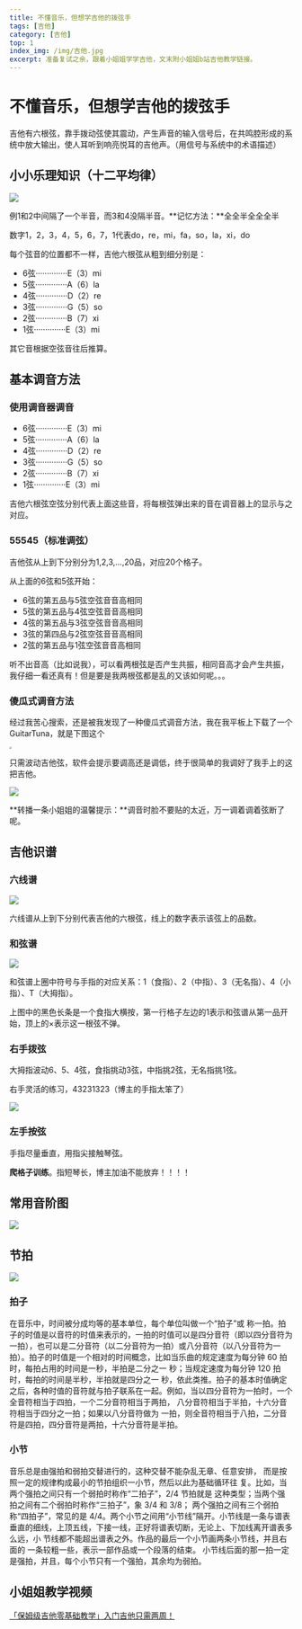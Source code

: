 ```yaml
---
title: 不懂音乐，但想学吉他的拨弦手
tags: [吉他]
category: [吉他]
top: 1
index_img: /img/吉他.jpg
excerpt: 准备复试之余，跟着小姐姐学学吉他，文末附小姐姐b站吉他教学链接。
---
```


# 不懂音乐，但想学吉他的拨弦手

吉他有六根弦，靠手拨动弦使其震动，产生声音的输入信号后，在共鸣腔形成的系统中放大输出，使人耳听到响亮悦耳的吉他声。（用信号与系统中的术语描述）

## 小小乐理知识（十二平均律）

![](https://s2.loli.net/2022/02/17/rzsJho6UeLAPnpK.png)

例1和2中间隔了一个半音，而3和4没隔半音。**记忆方法：**全全半全全全半

数字1，2，3，4，5，6，7，1代表do，re，mi，fa，so，la，xi，do

每个弦音的位置都不一样，吉他六根弦从粗到细分别是：

* 6弦··············E（3）mi
* 5弦··············A（6）la
* 4弦··············D（2）re
* 3弦··············G（5）so
* 2弦··············B（7）xi 
* 1弦··············E（3）mi

其它音根据空弦音往后推算。

## 基本调音方法

### 使用调音器调音

* 6弦··············E（3）mi
* 5弦··············A（6）la
* 4弦··············D（2）re
* 3弦··············G（5）so
* 2弦··············B（7）xi 
* 1弦··············E（3）mi

吉他六根弦空弦分别代表上面这些音，将每根弦弹出来的音在调音器上的显示与之对应。

### 55545（标准调弦）

吉他弦从上到下分别分为1,2,3,...,20品，对应20个格子。

从上面的6弦和5弦开始：

* 6弦的第五品与5弦空弦音音高相同
* 5弦的第五品与4弦空弦音音高相同
* 4弦的第五品与3弦空弦音音高相同
* 3弦的第四品与2弦空弦音音高相同
* 2弦的第五品与1弦空弦音音高相同

听不出音高（比如说我），可以看两根弦是否产生共振，相同音高才会产生共振，我仔细一看还真有！但是要是我两根弦都是乱的又该如何呢。。。

### 傻瓜式调音方法

经过我苦心搜索，还是被我发现了一种傻瓜式调音方法，我在我平板上下载了一个GuitarTuna，就是下图这个

<img src="https://s2.loli.net/2022/02/17/5nTGLQpaCdIRPof.png" style="zoom: 25%;" />

只需波动吉他弦，软件会提示要调高还是调低，终于很简单的我调好了我手上的这把吉他。

![](https://s2.loli.net/2022/02/17/RltBMEsPekDxXof.png)

**转播一条小姐姐的温馨提示：**调音时脸不要贴的太近，万一调着调着弦断了呢。

## 吉他识谱

### 六线谱

![](https://s2.loli.net/2022/02/18/fbnKOA9mVCUE5NG.jpg)

六线谱从上到下分别代表吉他的六根弦，线上的数字表示该弦上的品数。

### 和弦谱

![](https://s2.loli.net/2022/02/18/n1UaXPL45IjhVq6.png)

和弦谱上圈中符号与手指的对应关系：1（食指）、2（中指）、3（无名指）、4（小指）、T（大拇指）。

上图中的黑色长条是一个食指大横按，第一行格子左边的1表示和弦谱从第一品开始，顶上的×表示这一根弦不弹。

### 右手拨弦

大拇指波动6、5、4弦，食指挑动3弦，中指挑2弦，无名指挑1弦。

右手灵活的练习，43231323（博主的手指太笨了）

![](https://s2.loli.net/2022/02/18/T1Z5PE8Q4pkxswg.png)

### 左手按弦

手指尽量垂直，用指尖接触琴弦。

**爬格子训练**。指短琴长，博主加油不能放弃！！！！

## 常用音阶图

![](https://s2.loli.net/2022/02/19/hctYXqFjiLxwr3M.jpg)

## 节拍

![](https://s2.loli.net/2022/02/19/ZKLaPn91D26QxJO.jpg)

### 拍子

在音乐中，时间被分成均等的基本单位，每个单位叫做一个“拍子”或 称一拍。拍子的时值是以音符的时值来表示的，一拍的时值可以是四分音符（即以四分音符为一拍），也可以是二分音符（以二分音符为一拍）或八分音符（以八分音符为一拍）。拍子的时值是一个相对的时间概念，比如当乐曲的规定速度为每分钟 60 拍时，每拍占用的时间是一秒，半拍是二分之一 秒；当规定速度为每分钟 120 拍时，每拍的时间是半秒，半拍就是四分之一 秒，依此类推。拍子的基本时值确定之后，各种时值的音符就与拍子联系在一起。例如，当以四分音符为一拍时，一个全音符相当于四拍，一个二分音符相当于两拍， 八分音符相当于半拍，十六分音符相当于四分之一拍；如果以八分音符做为 一拍，则全音符相当于八拍，二分音符是四拍，四分音符是两拍，十六分音符是半拍。

### 小节

音乐总是由强拍和弱拍交替进行的，这种交替不能杂乱无章、任意安排， 而是按照一定的规律构成最小的节拍组织一小节，然后以此为基础循环往 复。比如，当两个强拍之间只有一个弱拍时称作“二拍子”，2/4 节拍就是 这种类型；当两个强拍之间有二个弱拍时称作“三拍子”，象 3/4 和 3/8； 两个强拍之间有三个弱拍称“四拍子”，常见的是 4/4。两个小节之间用“小节线”隔开。小节线是一条与谱表垂直的细线，上顶五线，下接一线，正好将谱表切断，无论上、下加线离开谱表多么远，小 节线都不能超出谱表之外。作品的最后一个小节画两条小节线，并且右面的 一条较粗一些，表示一部作品或一个段落的结束。 小节线后面的那一拍一定是强拍，并且，每个小节只有一个强拍，其余均为弱拍。

## 小姐姐教学视频

[「保姆级吉他零基础教学」入门吉他只需两周！](https://www.bilibili.com/video/BV1c7411t7dR)


